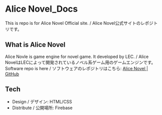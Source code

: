 # Alice Novel_Docs
This is repo is for Alice Novel Official site. / Alice Novel公式サイトのレポジトリです。

## What is Alice Novel
Alice Novle is game engine for novel game. It developed by LEC. / Alice NovelはLECによって開発されているノベル系ゲーム用のゲームエンジンです。<br />
Software repo is here / ソフトウェアのレポジトリはこちら: [Alice Novel | GitHub](https://github.com/Lemon73-Computing/Alice_Novel "Alice Novel | GitHub")<br />

## Tech
- Design / デザイン: HTML/CSS
- Distribute / 公開場所: Firebase
